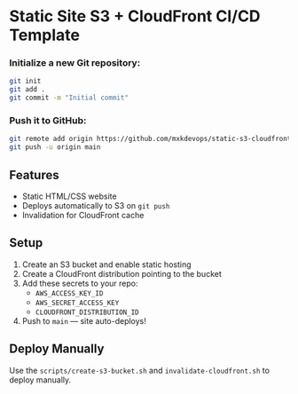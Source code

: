 # Static Site S3 + CloudFront CI/CD Template
### Initialize a new Git repository:

```bash
git init
git add .
git commit -m "Initial commit"

```
### Push it to GitHub:
```bash
git remote add origin https://github.com/mxkdevops/static-s3-cloudfront-template.git
git push -u origin main

```

## Features
- Static HTML/CSS website
- Deploys automatically to S3 on `git push`
- Invalidation for CloudFront cache

## Setup
1. Create an S3 bucket and enable static hosting
2. Create a CloudFront distribution pointing to the bucket
3. Add these secrets to your repo:
   - `AWS_ACCESS_KEY_ID`
   - `AWS_SECRET_ACCESS_KEY`
   - `CLOUDFRONT_DISTRIBUTION_ID`
4. Push to `main` — site auto-deploys!

## Deploy Manually
Use the `scripts/create-s3-bucket.sh` and `invalidate-cloudfront.sh` to deploy manually.
